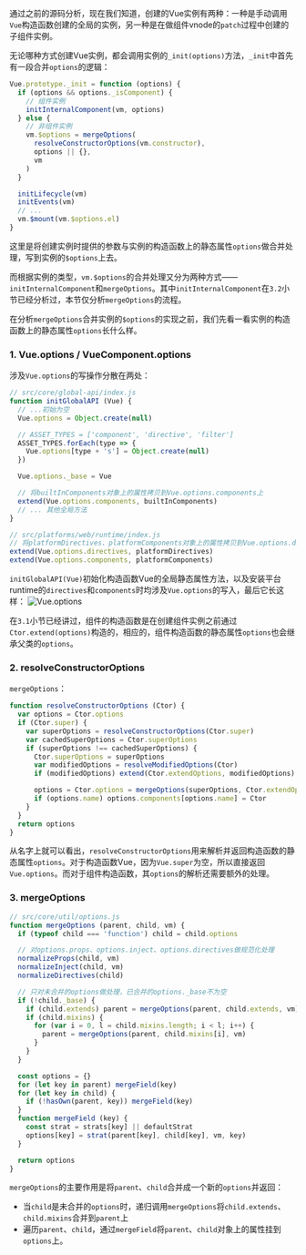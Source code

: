 通过之前的源码分析，现在我们知道，创建的Vue实例有两种：一种是手动调用`Vue`构造函数创建的全局的实例，另一种是在做组件vnode的`patch`过程中创建的子组件实例。

无论哪种方式创建Vue实例，都会调用实例的`_init(options)`方法，`_init`中首先有一段合并`options`的逻辑：
```js
Vue.prototype._init = function (options) {
  if (options && options._isComponent) {
    // 组件实例
    initInternalComponent(vm, options)
  } else {
    // 非组件实例
    vm.$options = mergeOptions(
      resolveConstructorOptions(vm.constructor),
      options || {},
      vm
    )
  }

  initLifecycle(vm)
  initEvents(vm)
  // ...
  vm.$mount(vm.$options.el)
}
```

这里是将创建实例时提供的参数与实例的构造函数上的静态属性`options`做合并处理，写到实例的`$options`上去。

而根据实例的类型，`vm.$options`的合并处理又分为两种方式——`initInternalComponent`和`mergeOptions`。其中`initInternalComponent`在`3.2`小节已经分析过，本节仅分析`mergeOptions`的流程。

在分析`mergeOptions`合并实例的`$options`的实现之前，我们先看一看实例的构造函数上的静态属性`options`长什么样。

### 1. Vue.options / VueComponent.options
涉及`Vue.options`的写操作分散在两处：
```js
// src/core/global-api/index.js
function initGlobalAPI (Vue) {
  // ...初始为空
  Vue.options = Object.create(null)

  // ASSET_TYPES = ['component', 'directive', 'filter']
  ASSET_TYPES.forEach(type => {
    Vue.options[type + 's'] = Object.create(null)
  })

  Vue.options._base = Vue

  // 将builtInComponents对象上的属性拷贝到Vue.options.components上
  extend(Vue.options.components, builtInComponents)
  // ... 其他全局方法
}

// src/platforms/web/runtime/index.js
// 将platformDirectives、platformComponents对象上的属性拷贝到Vue.options.directives、Vue.options.components上
extend(Vue.options.directives, platformDirectives)
extend(Vue.options.components, platformComponents)
```

`initGlobalAPI(Vue)`初始化构造函数Vue的全局静态属性方法，以及安装平台runtime的`directives`和`components`时均涉及`Vue.options`的写入，最后它长这样：
![Vue.options](https://pic.downk.cc/item/5f588c47160a154a67f06d84.jpg)

在`3.1`小节已经讲过，组件的构造函数是在创建组件实例之前通过`Ctor.extend(options)`构造的，相应的，组件构造函数的静态属性`options`也会继承父类的`options`。

### 2. resolveConstructorOptions
`mergeOptions`：
```js
function resolveConstructorOptions (Ctor) {
  var options = Ctor.options
  if (Ctor.super) {
    var superOptions = resolveConstructorOptions(Ctor.super)
    var cachedSuperOptions = Ctor.superOptions
    if (superOptions !== cachedSuperOptions) {
      Ctor.superOptions = superOptions
      var modifiedOptions = resolveModifiedOptions(Ctor)
      if (modifiedOptions) extend(Ctor.extendOptions, modifiedOptions)

      options = Ctor.options = mergeOptions(superOptions, Ctor.extendOptions)
      if (options.name) options.components[options.name] = Ctor
    }
  }
  return options
}
```

从名字上就可以看出，`resolveConstructorOptions`用来解析并返回构造函数的静态属性`options`。对于构造函数Vue，因为`Vue.super`为空，所以直接返回`Vue.options`。而对于组件构造函数，其`options`的解析还需要额外的处理。

### 3. mergeOptions
```js
// src/core/util/options.js
function mergeOptions (parent, child, vm) {
  if (typeof child === 'function') child = child.options

  // 对options.props、options.inject、options.directives做规范化处理
  normalizeProps(child, vm)
  normalizeInject(child, vm)
  normalizeDirectives(child)

  // 只对未合并的options做处理，已合并的options._base不为空
  if (!child._base) {
    if (child.extends) parent = mergeOptions(parent, child.extends, vm)
    if (child.mixins) {
      for (var i = 0, l = child.mixins.length; i < l; i++) {
        parent = mergeOptions(parent, child.mixins[i], vm)
      }
    }
  }

  const options = {}
  for (let key in parent) mergeField(key)
  for (let key in child) {
    if (!hasOwn(parent, key)) mergeField(key)
  }
  function mergeField (key) {
    const strat = strats[key] || defaultStrat
    options[key] = strat(parent[key], child[key], vm, key)
  }

  return options
}
```

`mergeOptions`的主要作用是将`parent`、`child`合并成一个新的`options`并返回：
- 当`child`是未合并的`options`时，递归调用`mergeOptions`将`child.extends`、`child.mixins`合并到`parent`上
- 遍历`parent`、`child`，通过`mergeField`将`parent`、`child`对象上的属性挂到`options`上。
